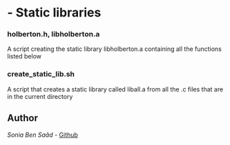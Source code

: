 
# - Static libraries
### holberton.h, libholberton.a
A script creating the static library libholberton.a containing all the functions listed below
### create_static_lib.sh
A script that creates a static library called liball.a from all the .c files that are in the current directory
## Author
*Sonia Ben Saâd* - [Github](https://github.com/Soniabensaad)